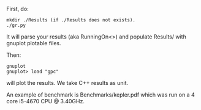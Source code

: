 First, do:
```
mkdir ./Results (if ./Results does not exists).
./gr.py
```
It will parse your results (aka RunningOn<<your hotsname>>) and populate
Results/ with gnuplot plotable files.

Then:
```
gnuplot
gnuplot> load "gpc"
```
will plot the results. We take C++ results as unit.


An example of benchmark is Benchmarks/kepler.pdf which was run on a
4 core i5-4670 CPU @ 3.40GHz.
